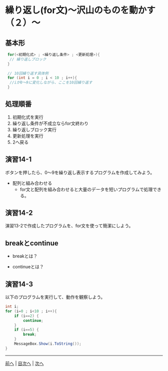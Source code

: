 # 繰り返し(for文)～沢山のものを動かす（２）～

## 基本形

```cs
 for(<初期化式> ; <繰り返し条件> ; <更新処理>){
  // 繰り返しブロック
 }
 
 // 10回繰り返す具体例
 for (int i = 0 ; i < 10 ; i++){
  //iが0～9に変化しながら、ここを10回繰り返す
 }
```

## 処理順番
1. 初期化式を実行
2. 繰り返し条件が不成立ならfor文終わり
3. 繰り返しブロック実行
4. 更新処理を実行
5. 2へ戻る

## 演習14-1
ボタンを押したら、0～9を繰り返し表示するプログラムを作成してみよう。

- 配列と組み合わせる
  - for文と配列を組み合わせると大量のデータを短いプログラムで処理できる。

## 演習14-2
演習13-2で作成したプログラムを、for文を使って簡潔にしよう。

## breakとcontinue
- breakとは？

- continueとは？

## 演習14-3
以下のプログラムを実行して、動作を観察しよう。

```cs
int i;
for (i=0 ; i<10 ; i++){
    if (i==2) {
        continue;
    }
    if (i==5) {
        break;
    }
    MessageBox.Show(i.ToString());
}
```

---

[前へ](13.md) | [目次へ](README.md#%E7%9B%AE%E6%AC%A1) | [次へ](15.md)
